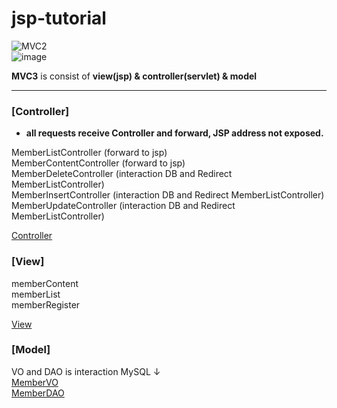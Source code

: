 # jsp-tutorial
![MVC2](https://user-images.githubusercontent.com/70089259/132357704-02077372-9fec-4d85-b44d-5e0ae8a4fa66.png)  
![image](https://user-images.githubusercontent.com/70089259/139640979-833374ad-06e8-452a-a989-59dcaaf09cac.png)

**MVC3** is consist of **view(jsp) & controller(servlet) & model** 

---
### [Controller]
* **all requests receive Controller and forward, JSP address not exposed.**  

MemberListController (forward to jsp)  
MemberContentController (forward to jsp)  
MemberDeleteController  (interaction DB and Redirect MemberListController)  
MemberInsertController  (interaction DB and Redirect MemberListController)  
MemberUpdateController  (interaction DB and Redirect MemberListController)  

[Controller](https://github.com/moo-on/jsp-tutorial/tree/MVC3/src/com/web/controller)

### [View]
memberContent  
memberList  
memberRegister  

[View](https://github.com/moo-on/jsp-tutorial/tree/MVC3/WebContent/member)



### [Model]
VO and DAO is interaction MySQL ↓  
[MemberVO](https://github.com/moo-on/jsp-tutorial/blob/MVC3/src/com/web/model/MemberVO.java)   
[MemberDAO](https://github.com/moo-on/jsp-tutorial/blob/MVC3/src/com/web/model/MemberDAO.java)  
